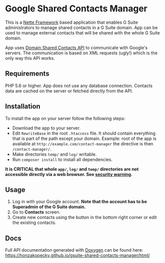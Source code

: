 Google Shared Contacts Manager
=================

This is a [Nette Framework](https://nette.org/en/) based application that enables G Suite administrators to manage 
shared contacts in a G Suite domain. App can be used to manage external contacts that will be shared with the whole
G Suite domain.

App uses [Domain Shared Contacts API](https://developers.google.com/admin-sdk/domain-shared-contacts/) to communicate
with Google's servers. The communication is based on XML requests (ugly!) which is the only way this API works.

Requirements
------------
PHP 5.6 or higher. App does not use any database connection. Contacts data are cached on the server or fetched directly 
from the API.

Installation
------------
To install the app on your server follow the following steps:

- Download the app to your server.
- Edit `RewriteBase` in the root `.htaccess` file. It should contain everything that is part of the path except your 
domain. Example: root of the app is available at `http://example.com/contact-manager`  the directive is then 
`/contact-manager/`.
- Make directories `temp/` and `log/` writable.
- Run `composer install` to install all dependencies.

**It is CRITICAL that whole `app/`, `log/` and `temp/` directories are not accessible directly
via a web browser. See [security warning](https://nette.org/security-warning).**

Usage
------------
1. Log in with your Google account. **Note that the account has to be Superadmin of the G Suite domain.**
2. Go to **Contacts** screen.
3. Create new contacts using the button in the bottom right corner or edit the existing contacts.

Docs
------------
Full API documentation generated with [Doxygen](http://www.doxygen.org/) can be found here: 
https://honzakopecky.github.io/gsuite-shared-contacts-manager/html/